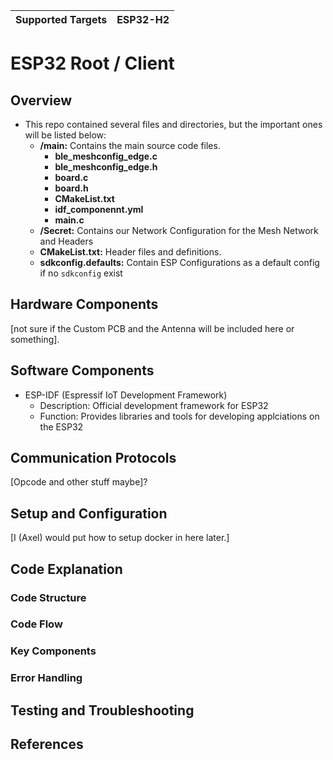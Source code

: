 | Supported Targets | ESP32-H2 | 
| ----------------- | -------- | 

ESP32 Root / Client
==================================

## Overview
- This repo contained several files and directories, but the important ones will be listed below:
    - **/main:** Contains the main source code files.
      - **ble_meshconfig_edge.c**
      - **ble_meshconfig_edge.h**
      - **board.c**
      - **board.h**
      - **CMakeList.txt**
      - **idf_componennt.yml**
      - **main.c**
    - **/Secret:** Contains our Network Configuration for the Mesh Network and Headers
    - **CMakeList.txt:** Header files and definitions.
    - **sdkconfig.defaults:** Contain ESP Configurations as a default config if no `sdkconfig` exist
      
## Hardware Components
[not sure if the Custom PCB and the Antenna will be included here or something].
## Software Components
- ESP-IDF (Espressif IoT Development Framework)
  - Description: Official development framework for ESP32
  - Function: Provides libraries and tools for developing applciations on the ESP32
  
## Communication Protocols
[Opcode and other stuff maybe]?
## Setup and Configuration
[I (Axel) would put how to setup docker in here later.]

## Code Explanation
### Code Structure

### Code Flow

### Key Components

### Error Handling

## Testing and Troubleshooting

## References
